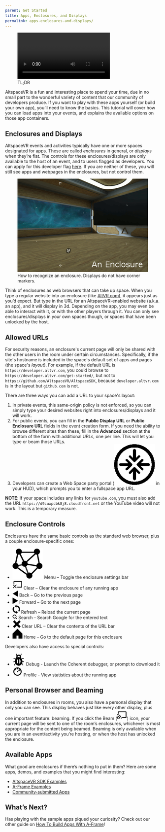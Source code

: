 ```yaml
---
parent: Get Started
title: Apps, Enclosures, and Displays
permalink: apps-enclosures-and-displays/
---
```


<figure>
    <video id="vid" src="/assets/videos/load-app.mp4" autoplay loop></video>
    <figcaption>TL;DR</figcaption>
</figure>

AltspaceVR is a fun and interesting place to spend your time, due in no small part to the wonderful variety of
content that our community of developers produce. If you want to play with these apps yourself (or build your own app),
you’ll need to know the basics. This tutorial will cover how you can load apps into your events, and explains the
available options on those app containers.

## Enclosures and Displays

AltspaceVR events and activities typically have one or more spaces designated for apps. These are called _enclosures_
in general, or _displays_ when they’re flat. The controls for these enclosures/displays are only available to the host
of an event, and to users flagged as developers. You can apply for this developer flag
[here](/devflag). If you are neither of these, you will still see apps and webpages in
the enclosures, but not control them.

<figure>
    <img src="/assets/images/enclosure.gif" />
    <figcaption>How to recognize an enclosure. Displays do not have corner markers.</figcaption>
</figure>

Think of enclosures as web browsers that can take up space. When you type a regular website into an enclosure
(like [AltVR.com](https://altvr.com)), it appears just as you’d expect. But type in the URL for an AltspaceVR-enabled
website (a.k.a. an app), and it will display in 3d. Depending on the app, you may even be able to interact with it,
or with the other players through it. You can only see enclosures/displays in your own spaces though, or spaces that
have been unlocked by the host.

## Allowed URLs

For security reasons, an enclosure's current page will only be shared with the other users in the room under certain circumstances.
Specifically, if the site's hostname is included in the space's default set of apps and pages (the space's *layout*).
For example, if the default URL is `https://developer.altvr.com`, you could browse to `https://developer.altvr.com/get-started/`,
but not to `https://github.com/AltspaceVR/AltspaceSDK`, because `developer.altvr.com` is in the layout but `github.com` is not.

There are three ways you can add a URL to your space's layout: 

1. In private events, this same-origin policy is not enforced, so you can simply type your desired websites right into enclosures/displays
    and it will work.
2. For public events, you can fill in the **Public Display URL** or **Public Enclosure URL** fields in the event creation form.
    If you need the ability to browse different sites than these, fill in the **Advanced** section at the bottom of the form with
    additional URLs, one per line. This will let you type or beam those URLs.
3. Developers can create a Web Space party portal (![](/assets/images/PortalNoBG.png) in your HUD), which prompts you to
    enter a fullspace app URL.

**NOTE**: If your space includes any links for `youtube.com`, you must also add the URL `https://d9cuxpcbk8j8.cloudfront.net` or
the YouTube video will not work. This is a temporary measure.

## Enclosure Controls

Enclosures have the same basic controls as the standard web browser, plus a couple enclosure-specific ones:

*   ![](/assets/images/browse.png) Menu – Toggle the enclosure settings bar
*   ![](/assets/images/beam-clear.png) Clear – Clear the enclosure of any running app
*   ![](/assets/images/back.png) Back – Go to the previous page
*   ![](/assets/images/forward.png) Forward – Go to the next page
*   ![](/assets/images/refresh.png) Refresh – Reload the current page
*   ![](/assets/images/search.png) Search – Search Google for the entered text
*   ![](/assets/images/stop.png) Clear URL – Clear the contents of the URL bar
*   ![](/assets/images/home.png) Home – Go to the default page for this enclosure

Developers also have access to special controls:

* ![](/assets/images/bug.png) Debug - Launch the Coherent debugger, or prompt to download it
* ![](/assets/images/profiler.png) Profile - View statistics about the running app

## Personal Browser and Beaming

In addition to enclosures in rooms, you also have a personal display that only you can see. This display behaves just
like every other display, plus one important feature: beaming. If you click the Beam (![](/assets/images/beam.png))
icon, your current page will be sent to one of the room’s enclosures, whichever is most appropriate for the content
being beamed. Beaming is only available when you are in an event/activity you’re hosting, or when the host has
unlocked the enclosure.

## Available Apps

What good are enclosures if there’s nothing to put in them? Here are some apps, demos, and examples that you might
find interesting:

*   [AltspaceVR SDK Examples](https://altspacevr.github.io/AltspaceSDK/examples/)
*   [A-Frame Examples](https://altspacevr.github.io/aframe/examples/)
*   [Community-submitted Apps](https://tinyurl.com/altvrsdkapps)

## What’s Next?

Has playing with the sample apps piqued your curiosity? Check out our other guide on
[How To Build Apps With A-Frame](/building-altspacevr-apps-with-a-frame/)!


